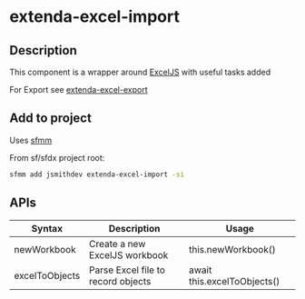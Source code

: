 # extenda-excel-import

## Description

This component is a wrapper around [ExcelJS](https://www.npmjs.com/package/exceljs) with useful tasks added

For Export see [extenda-excel-export](https://github.com/jsmithdev/extenda-excel-export)


## Add to project

Uses [sfmm](https://npmjs.com/package/sfmm)

From sf/sfdx project root:

```bash
sfmm add jsmithdev extenda-excel-import -si
```

## APIs

| Syntax | Description | Usage |
| -------- | -------- | -------- |
| newWorkbook | Create a new ExcelJS workbook | this.newWorkbook() | 
| excelToObjects | Parse Excel file to record objects | await this.excelToObjects() | 
